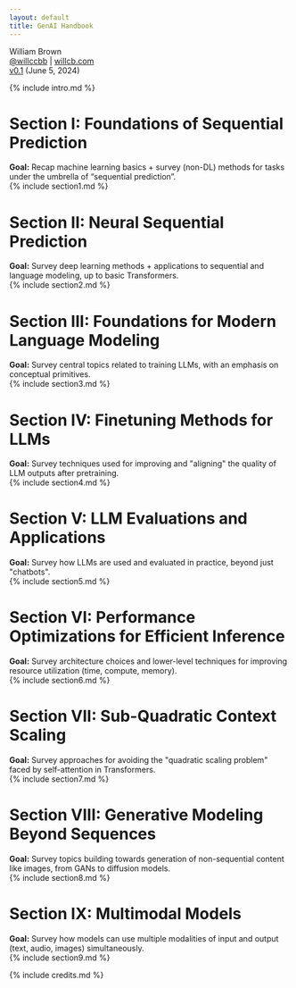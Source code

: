 ```yaml
---
layout: default
title: GenAI Handbook
---
```


William Brown \
[@willccbb](https://x.com/willccbb) | [willcb.com](https://willcb.com) \
[v0.1](https://github.com/genai-handbook/genai-handbook.github.io) (June 5, 2024)

{% include intro.md %}

<div class="section" id="section1">
  <div class="section-header no-numbering" id="section1-header">
    <div class="section-header-container">
      <div class="section-header-content">
        <h1 id="s1">Section I: Foundations of Sequential Prediction</h1>
        <div class="section-summary"><b>Goal:</b> Recap machine learning basics + survey (non-DL) methods for tasks under the umbrella of “sequential prediction”.</div>
      </div>
    </div>
  </div>
  <div class="section-content" markdown="1">
    {% include section1.md %}
  </div>
</div>

<div class="section" id="section2">
  <div class="section-header no-numbering" id="section2-header">
    <div class="section-header-container">
      <div class="section-header-content">
        <h1 id="s2">Section II: Neural Sequential Prediction</h1>
        <div class="section-summary"><b>Goal:</b> Survey deep learning methods + applications to sequential and language modeling, up to basic Transformers.</div>
      </div>
    </div>
  </div>
  <div class="section-content" markdown="1">
    {% include section2.md %}
  </div>
</div>

<div class="section" id="section3">
  <div class="section-header no-numbering" id="section3-header">
    <div class="section-header-container">
      <div class="section-header-content">
        <h1 id="s3">Section III: Foundations for Modern Language Modeling</h1>
        <div class="section-summary"><b>Goal:</b> Survey central topics related to training LLMs, with an emphasis on conceptual primitives.</div>
      </div>
    </div>
  </div>
  <div class="section-content" markdown="1">
    {% include section3.md %}
  </div>
</div>

<div class="section" id="section4">
  <div class="section-header no-numbering" id="section4-header">
    <div class="section-header-container">
      <div class="section-header-content">
        <h1 id="s4">Section IV: Finetuning Methods for LLMs</h1>
        <div class="section-summary"><b>Goal:</b> Survey techniques used for improving and "aligning" the quality of LLM outputs after pretraining.</div>
      </div>
    </div>
  </div>
  <div class="section-content" markdown="1">
    {% include section4.md %}
  </div>
</div>

<div class="section" id="section5">
  <div class="section-header no-numbering" id="section5-header">
    <div class="section-header-container">
      <div class="section-header-content">
        <h1 id="s5">Section V: LLM Evaluations and Applications</h1>
        <div class="section-summary"><b>Goal:</b> Survey how LLMs are used and evaluated in practice, beyond just "chatbots".</div>
      </div>
    </div>
  </div>
  <div class="section-content" markdown="1">
    {% include section5.md %}
  </div>
</div>

<div class="section" id="section6">
  <div class="section-header no-numbering" id="section6-header">
    <div class="section-header-container">
      <div class="section-header-content">
        <h1 id="s6">Section VI: Performance Optimizations for Efficient Inference</h1>
        <div class="section-summary"><b>Goal:</b> Survey architecture choices and lower-level techniques for improving resource utilization (time, compute, memory).</div>
      </div>
    </div>
  </div>
  <div class="section-content" markdown="1">
    {% include section6.md %}
  </div>
</div>

<div class="section" id="section7">
  <div class="section-header no-numbering" id="section7-header">
    <div class="section-header-container">
      <div class="section-header-content">
        <h1 id="s7">Section VII: Sub-Quadratic Context Scaling</h1>
        <div class="section-summary"><b>Goal:</b> Survey approaches for avoiding the "quadratic scaling problem" faced by self-attention in Transformers.</div>
      </div>
    </div>
  </div>
  <div class="section-content" markdown="1">
    {% include section7.md %}
  </div>
</div>

<div class="section" id="section8">
  <div class="section-header no-numbering" id="section8-header">
    <div class="section-header-container">
      <div class="section-header-content">
        <h1 id="s8">Section VIII: Generative Modeling Beyond Sequences</h1>
        <div class="section-summary"><b>Goal:</b> Survey topics building towards generation of non-sequential content like images, from GANs to diffusion models.</div>
      </div>
    </div>
  </div>
  <div class="section-content" markdown="1">
    {% include section8.md %}
  </div>
</div>

<div class="section" id="section9">
  <div class="section-header no-numbering" id="section9-header">
    <div class="section-header-container">
      <div class="section-header-content">
        <h1 id="s9">Section IX: Multimodal Models</h1>
        <div class="section-summary"><b>Goal:</b> Survey how models can use multiple modalities of input and output (text, audio, images) simultaneously.</div>
      </div>
    </div>
  </div>
  <div class="section-content" markdown="1">
    {% include section9.md %}
  </div>
</div>

{% include credits.md %}